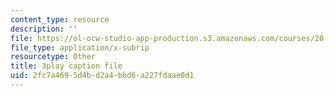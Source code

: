 ```yaml
---
content_type: resource
description: ''
file: https://ol-ocw-studio-app-production.s3.amazonaws.com/courses/20-219-becoming-the-next-bill-nye-writing-and-hosting-the-educational-show-january-iap-2015/2fc7a4695d4bd2a4bbd6a227fdaae0d1_VQi6t2NfWig.srt
file_type: application/x-subrip
resourcetype: Other
title: 3play caption file
uid: 2fc7a469-5d4b-d2a4-bbd6-a227fdaae0d1
---
```

